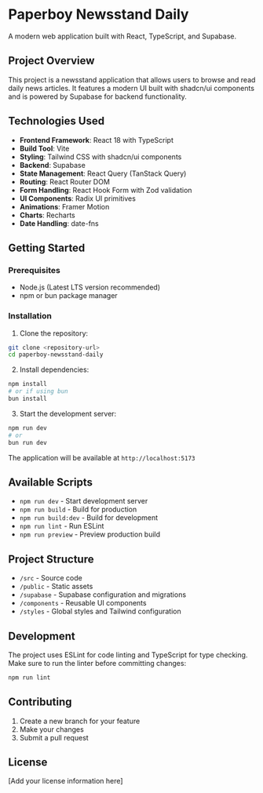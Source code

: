 # Paperboy Newsstand Daily

A modern web application built with React, TypeScript, and Supabase.

## Project Overview

This project is a newsstand application that allows users to browse and read daily news articles. It features a modern UI built with shadcn/ui components and is powered by Supabase for backend functionality.

## Technologies Used

- **Frontend Framework**: React 18 with TypeScript
- **Build Tool**: Vite
- **Styling**: Tailwind CSS with shadcn/ui components
- **Backend**: Supabase
- **State Management**: React Query (TanStack Query)
- **Routing**: React Router DOM
- **Form Handling**: React Hook Form with Zod validation
- **UI Components**: Radix UI primitives
- **Animations**: Framer Motion
- **Charts**: Recharts
- **Date Handling**: date-fns

## Getting Started

### Prerequisites

- Node.js (Latest LTS version recommended)
- npm or bun package manager

### Installation

1. Clone the repository:

```sh
git clone <repository-url>
cd paperboy-newsstand-daily
```

2. Install dependencies:

```sh
npm install
# or if using bun
bun install
```

3. Start the development server:

```sh
npm run dev
# or
bun run dev
```

The application will be available at `http://localhost:5173`

## Available Scripts

- `npm run dev` - Start development server
- `npm run build` - Build for production
- `npm run build:dev` - Build for development
- `npm run lint` - Run ESLint
- `npm run preview` - Preview production build

## Project Structure

- `/src` - Source code
- `/public` - Static assets
- `/supabase` - Supabase configuration and migrations
- `/components` - Reusable UI components
- `/styles` - Global styles and Tailwind configuration

## Development

The project uses ESLint for code linting and TypeScript for type checking. Make sure to run the linter before committing changes:

```sh
npm run lint
```

## Contributing

1. Create a new branch for your feature
2. Make your changes
3. Submit a pull request

## License

[Add your license information here]
